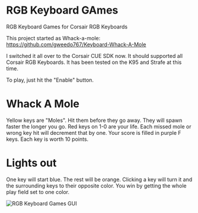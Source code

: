 # RGB Keyboard GAmes
RGB Keyboard Games for Corsair RGB Keyboards

This project started as Whack-a-mole:
https://github.com/gweedo767/Keyboard-Whack-A-Mole

I switched it all over to the Corsair CUE SDK now.  It should supported all Corsair RGB Keyboards.  It has been tested on the K95 and 
Strafe at this time.

To play, just hit the "Enable" button.  

# Whack A Mole
Yellow keys are "Moles".  Hit them before they go away.  They will spawn faster the longer you
go.  Red keys on 1-0 are your life.  Each missed mole or wrong key hit will decrement that by one.  Your score is filled in purple
F keys.  Each key is worth 10 points.

# Lights out
One key will start blue.  The rest will be orange.  Clicking a key will turn it and the surrounding keys to their opposite color.  You win
by getting the whole play field set to one color.

![RGB Keyboard Games GUI](http://i.imgur.com/4g24ECm.png "GUI Image")